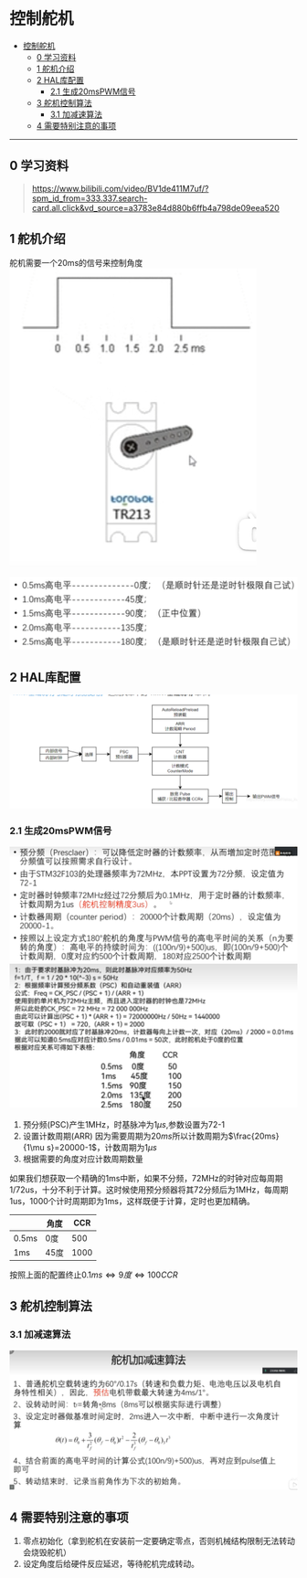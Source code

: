 # 控制舵机

<!-- @import "[TOC]" {cmd="toc" depthFrom=1 depthTo=6 orderedList=false} -->

<!-- code_chunk_output -->

- [控制舵机](#控制舵机)
  - [0 学习资料](#0-学习资料)
  - [1 舵机介绍](#1-舵机介绍)
  - [2 HAL库配置](#2-hal库配置)
    - [2.1 生成20msPWM信号](#21-生成20mspwm信号)
  - [3 舵机控制算法](#3-舵机控制算法)
    - [3.1 加减速算法](#31-加减速算法)
  - [4 需要特别注意的事项](#4-需要特别注意的事项)

<!-- /code_chunk_output -->

---

## 0 学习资料  

>https://www.bilibili.com/video/BV1de411M7uf/?spm_id_from=333.337.search-card.all.click&vd_source=a3783e84d880b6ffb4a798de09eea520

## 1 舵机介绍  

舵机需要一个20ms的信号来控制角度
![Alt text](image.png)

![Alt text](image-1.png)

## 2 HAL库配置

![Alt text](image-5.png)

### 2.1 生成20msPWM信号


![Alt text](image-2.png)
![Alt text](image-3.png)

1. 预分频(PSC)产生1MHz，时基脉冲为1$\mu s$,参数设置为72-1
2. 设置计数周期(ARR) 因为需要周期为$20ms$所以计数周期为$\frac{20ms}{1\mu s}=20000-1$，计数周期为$1\mu s$ 
3. 根据需要的角度对应计数周期数量 

如果我们想获取一个精确的1ms中断，如果不分频，72MHz的时钟对应每周期1/72us，十分不利于计算。这时候使用预分频器将其72分频后为1MHz，每周期1us，1000个计时周期即为1ms，这样既便于计算，定时也更加精确。

|     | 角度 | CCR |
|-----|------|-----|
| 0.5ms | 0度  | 500 |
| 1ms   | 45度 | 1000 |

按照上面的配置终止$0.1ms\Leftrightarrow 9 度\Leftrightarrow 100CCR$

## 3 舵机控制算法 

### 3.1 加减速算法 

![Alt text](image-4.png)

## 4 需要特别注意的事项

1. 零点初始化（拿到舵机在安装前一定要确定零点，否则机械结构限制无法转动会烧毁舵机）
2. 设定角度后给硬件反应延迟，等待舵机完成转动。